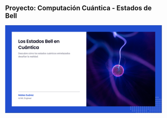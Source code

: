 ## Proyecto: Computación Cuántica - Estados de Bell

<p align="center">
  <img src="assets/images/1.png" alt="1" width="1000px" />
</p>
